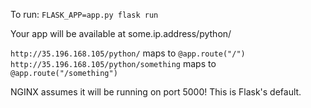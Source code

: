 To run: `FLASK_APP=app.py flask run`

Your app will be available at some.ip.address/python/

`http://35.196.168.105/python/` maps to `@app.route("/")`
`http://35.196.168.105/python/something` maps to `@app.route("/something")`

NGINX assumes it will be running on port 5000! This is Flask's default.
